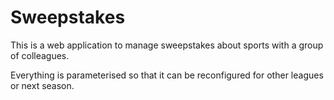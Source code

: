 # Sweepstakes

This is a web application to manage sweepstakes about sports with a group of colleagues.

Everything is parameterised so that it can be reconfigured for other leagues or next season.
